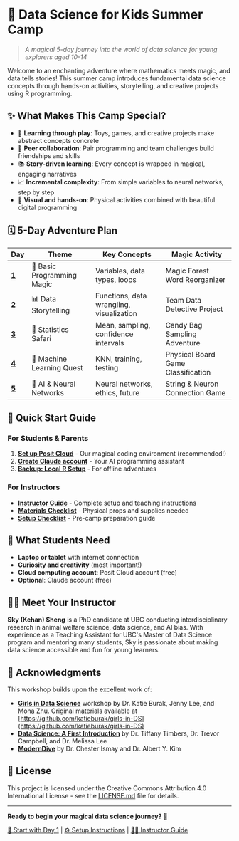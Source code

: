 # 🌟 Data Science for Kids Summer Camp

> *A magical 5-day journey into the world of data science for young explorers aged 10-14*

Welcome to an enchanting adventure where mathematics meets magic, and data tells stories! This summer camp introduces fundamental data science concepts through hands-on activities, storytelling, and creative projects using R programming.

## ✨ What Makes This Camp Special?

- 🎯 **Learning through play**: Toys, games, and creative projects make abstract concepts concrete
- 🤝 **Peer collaboration**: Pair programming and team challenges build friendships and skills
- 📚 **Story-driven learning**: Every concept is wrapped in magical, engaging narratives
- 📈 **Incremental complexity**: From simple variables to neural networks, step by step
- 🎨 **Visual and hands-on**: Physical activities combined with beautiful digital programming

## 🗓️ 5-Day Adventure Plan

| Day | Theme | Key Concepts | Magic Activity |
|-----|-------|--------------|----------------|
| **[1](docs/day01/)** | 🌟 Basic Programming Magic | Variables, data types, loops | Magic Forest Word Reorganizer |
| **[2](docs/day02/)** | 📊 Data Storytelling | Functions, data wrangling, visualization | Team Data Detective Project |
| **[3](docs/day03/)** | 🐄 Statistics Safari | Mean, sampling, confidence intervals | Candy Bag Sampling Adventure |
| **[4](docs/day04/)** | 🤖 Machine Learning Quest | KNN, training, testing | Physical Board Game Classification |
| **[5](docs/day05/)** | 🧠 AI & Neural Networks | Neural networks, ethics, future | String & Neuron Connection Game |

## 🚀 Quick Start Guide

### For Students & Parents

1. **[Set up Posit Cloud](docs/setup/posit-cloud-setup.md)** - Our magical coding environment (recommended!)
2. **[Create Claude account](docs/setup/claude-setup.md)** - Your AI programming assistant
3. **[Backup: Local R Setup](docs/setup/local-rstudio-setup.md)** - For offline adventures

### For Instructors

- **[Instructor Guide](docs/instructor-guide/)** - Complete setup and teaching instructions
- **[Materials Checklist](docs/instructor-guide/materials-needed.md)** - Physical props and supplies needed
- **[Setup Checklist](docs/instructor-guide/setup-checklist.md)** - Pre-camp preparation guide

## 🎒 What Students Need

- **Laptop or tablet** with internet connection
- **Curiosity and creativity** (most important!)
- **Cloud computing account**: Posit Cloud account (free)
- **Optional**: Claude account (free)

## 👩‍🏫 Meet Your Instructor

**Sky (Kehan) Sheng** is a PhD candidate at UBC conducting interdisciplinary research in animal welfare science, data science, and AI bias. With experience as a Teaching Assistant for UBC's Master of Data Science program and mentoring many students, Sky is passionate about making data science accessible and fun for young learners.

## 🙏 Acknowledgments

This workshop builds upon the excellent work of:
- [**Girls in Data Science**](https://katieburak.github.io/girls-in-DS/) workshop by Dr. Katie Burak, Jenny Lee, and Mona Zhu. Original materials available at [https://github.com/katieburak/girls-in-DS](https://github.com/katieburak/girls-in-DS)
- [**Data Science: A First Introduction**](https://datasciencebook.ca/) by Dr. Tiffany Timbers, Dr. Trevor Campbell, and Dr. Melissa Lee
- [**ModernDive**](https://moderndive.com/index.html) by Dr. Chester Ismay and Dr. Albert Y. Kim

## 📜 License

This project is licensed under the Creative Commons Attribution 4.0 International License - see the [LICENSE.md](LICENSE.md) file for details.

---

**Ready to begin your magical data science journey?** 🌟

[🚀 Start with Day 1](docs/day01/) | [⚙️ Setup Instructions](docs/setup/) | [👩‍🏫 Instructor Guide](docs/instructor-guide/)